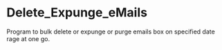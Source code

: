# Delete_Expunge_eMails
Program to bulk delete or expunge or purge emails box on specified date rage at one go.
